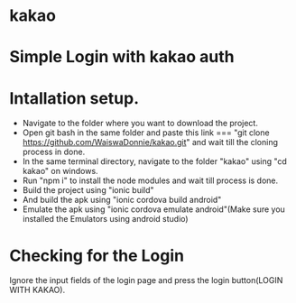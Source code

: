 # kakao
# Simple Login with kakao auth
# Intallation setup.
- Navigate to the folder where you want to download the project.
- Open git bash in the same folder and paste this link === "git clone https://github.com/WaiswaDonnie/kakao.git" and wait till the cloning process in done.
- In the same terminal directory, navigate to the folder "kakao" using "cd kakao" on windows.
- Run "npm i" to install the node modules and wait till process is done.
- Build the project using "ionic build"
- And build the apk using "ionic cordova build android"
- Emulate the apk using "ionic cordova emulate android"(Make sure you installed the Emulators using android studio)

# Checking for the Login
Ignore the input fields of the login page and press the login button(LOGIN WITH KAKAO).

